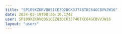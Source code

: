 ```yaml
---
title: "SP109XZKRVQ0S1CEZQ2DCK3J746TKC64GCBVVJW16"
date: 2024-02-19T08:36:10.174Z
user: SP109XZKRVQ0S1CEZQ2DCK3J746TKC64GCBVVJW16
layout: "users"
---
```

    